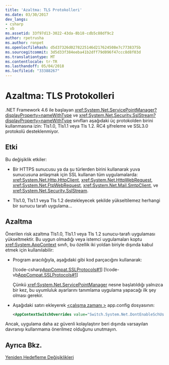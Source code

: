 ```yaml
---
title: 'Azaltma: TLS Protokolleri'
ms.date: 03/30/2017
dev_langs:
- csharp
- vb
ms.assetid: 33f97d13-3022-43da-8b18-cdb5c88df9c2
author: rpetrusha
ms.author: ronpet
ms.openlocfilehash: d5d37326d0278225146d217624508e7c7738375b
ms.sourcegitcommit: 3d5d33f384eeba41b2dff79d096f47ccc8d8f03d
ms.translationtype: MT
ms.contentlocale: tr-TR
ms.lasthandoff: 05/04/2018
ms.locfileid: "33388267"
---
```

# <a name="mitigation-tls-protocols"></a>Azaltma: TLS Protokolleri
.NET Framework 4.6 ile başlayan <xref:System.Net.ServicePointManager?displayProperty=nameWithType> ve <xref:System.Net.Security.SslStream?displayProperty=nameWithType> sınıfları aşağıdaki üç protokolden birini kullanmasına izin: Tls1.0, Tls1.1 veya Tls 1.2. RC4 şifreleme ve SSL3.0 protokolü desteklenmiyor.  
  
## <a name="impact"></a>Etki  
 Bu değişiklik etkiler:  
  
-   Bir HTTPS sunucusu ya da şu türlerden birini kullanarak yuva sunucusuna anlaşmak için SSL kullanan tüm uygulamalarda: <xref:System.Net.Http.HttpClient>, <xref:System.Net.HttpWebRequest>, <xref:System.Net.FtpWebRequest>, <xref:System.Net.Mail.SmtpClient>, ve <xref:System.Net.Security.SslStream>.  
  
-   Tls1.0, Tls1.1 veya Tls 1.2 destekleyecek şekilde yükseltilemez herhangi bir sunucu tarafı uygulama...  
  
## <a name="mitigation"></a>Azaltma  
 Önerilen risk azaltma Tls1.0, Tls1.1 veya Tls 1.2 sunucu-tarafı uygulaması yükseltmektir. Bu uygun olmadığı veya istemci uygulamaları koptu <xref:System.AppContext> sınıfı, bu özellik iki yoldan biriyle dışında kabul etmek için kullanılabilir:  
  
-   Program aracılığıyla, aşağıdaki gibi kod parçacığını kullanarak:  
  
     [!code-csharp[AppCompat.SSLProtocols#1](../../../samples/snippets/csharp/VS_Snippets_CLR/appcompat.sslprotocols/cs/program.cs#1)]
     [!code-vb[AppCompat.SSLProtocols#1](../../../samples/snippets/visualbasic/VS_Snippets_CLR/appcompat.sslprotocols/vb/module1.vb#1)]  
  
     Çünkü <xref:System.Net.ServicePointManager> nesne başlatıldığı yalnızca bir kez, bu uyumluluk ayarlarını tanımlama uygulama yapacağı ilk şey olması gerekir.  
  
-   Aşağıdaki satırı ekleyerek [ \<çalışma zamanı >](../../../docs/framework/configure-apps/file-schema/runtime/runtime-element.md) app.config dosyasının:  
  
    ```xml  
    <AppContextSwitchOverrides value="Switch.System.Net.DontEnableSchUseStrongCrypto=true"/>  
    ```  
  
 Ancak, uygulama daha az güvenli kolaylaştırır beri dışında varsayılan davranışı kullanmama önerilmez olduğunu unutmayın.  
  
## <a name="see-also"></a>Ayrıca Bkz.  
 [Yeniden Hedefleme Değişiklikleri](../../../docs/framework/migration-guide/retargeting-changes-in-the-net-framework-4-6.md)
